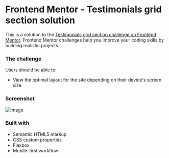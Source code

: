 # Frontend Mentor - Testimonials grid section solution

This is a solution to the [Testimonials grid section challenge on Frontend Mentor](https://www.frontendmentor.io/challenges/testimonials-grid-section-Nnw6J7Un7). Frontend Mentor challenges help you improve your coding skills by building realistic projects. 

### The challenge

Users should be able to:

- View the optimal layout for the site depending on their device's screen size

### Screenshot

![image](https://github.com/balascobaco/TestimonialGridChallange/assets/127403553/56818794-6f4f-4ddd-bbdc-a6835540f75d)

### Built with

- Semantic HTML5 markup
- CSS custom properties
- Flexbox
- Mobile-first workflow

